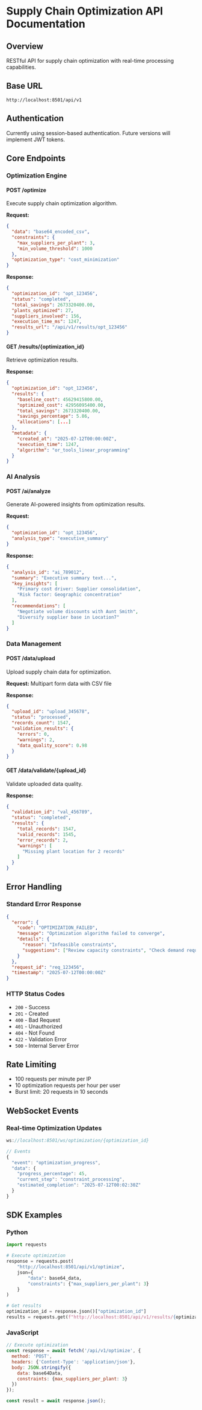 # Supply Chain Optimization API Documentation

## Overview
RESTful API for supply chain optimization with real-time processing capabilities.

## Base URL
```
http://localhost:8501/api/v1
```

## Authentication
Currently using session-based authentication. Future versions will implement JWT tokens.

## Core Endpoints

### Optimization Engine

#### POST /optimize
Execute supply chain optimization algorithm.

**Request:**
```json
{
  "data": "base64_encoded_csv",
  "constraints": {
    "max_suppliers_per_plant": 3,
    "min_volume_threshold": 1000
  },
  "optimization_type": "cost_minimization"
}
```

**Response:**
```json
{
  "optimization_id": "opt_123456",
  "status": "completed",
  "total_savings": 2673320400.00,
  "plants_optimized": 27,
  "suppliers_involved": 156,
  "execution_time_ms": 1247,
  "results_url": "/api/v1/results/opt_123456"
}
```

#### GET /results/{optimization_id}
Retrieve optimization results.

**Response:**
```json
{
  "optimization_id": "opt_123456",
  "results": {
    "baseline_cost": 45629415800.00,
    "optimized_cost": 42956095400.00,
    "total_savings": 2673320400.00,
    "savings_percentage": 5.86,
    "allocations": [...]
  },
  "metadata": {
    "created_at": "2025-07-12T00:00:00Z",
    "execution_time": 1247,
    "algorithm": "or_tools_linear_programming"
  }
}
```

### AI Analysis

#### POST /ai/analyze
Generate AI-powered insights from optimization results.

**Request:**
```json
{
  "optimization_id": "opt_123456",
  "analysis_type": "executive_summary"
}
```

**Response:**
```json
{
  "analysis_id": "ai_789012",
  "summary": "Executive summary text...",
  "key_insights": [
    "Primary cost driver: Supplier consolidation",
    "Risk factor: Geographic concentration"
  ],
  "recommendations": [
    "Negotiate volume discounts with Aunt Smith",
    "Diversify supplier base in Location7"
  ]
}
```

### Data Management

#### POST /data/upload
Upload supply chain data for optimization.

**Request:** Multipart form data with CSV file

**Response:**
```json
{
  "upload_id": "upload_345678",
  "status": "processed",
  "records_count": 1547,
  "validation_results": {
    "errors": 0,
    "warnings": 2,
    "data_quality_score": 0.98
  }
}
```

#### GET /data/validate/{upload_id}
Validate uploaded data quality.

**Response:**
```json
{
  "validation_id": "val_456789",
  "status": "completed",
  "results": {
    "total_records": 1547,
    "valid_records": 1545,
    "error_records": 2,
    "warnings": [
      "Missing plant location for 2 records"
    ]
  }
}
```

## Error Handling

### Standard Error Response
```json
{
  "error": {
    "code": "OPTIMIZATION_FAILED",
    "message": "Optimization algorithm failed to converge",
    "details": {
      "reason": "Infeasible constraints",
      "suggestions": ["Review capacity constraints", "Check demand requirements"]
    }
  },
  "request_id": "req_123456",
  "timestamp": "2025-07-12T00:00:00Z"
}
```

### HTTP Status Codes
- `200` - Success
- `201` - Created
- `400` - Bad Request
- `401` - Unauthorized
- `404` - Not Found
- `422` - Validation Error
- `500` - Internal Server Error

## Rate Limiting
- 100 requests per minute per IP
- 10 optimization requests per hour per user
- Burst limit: 20 requests in 10 seconds

## WebSocket Events

### Real-time Optimization Updates
```javascript
ws://localhost:8501/ws/optimization/{optimization_id}

// Events
{
  "event": "optimization_progress",
  "data": {
    "progress_percentage": 45,
    "current_step": "constraint_processing",
    "estimated_completion": "2025-07-12T00:02:30Z"
  }
}
```

## SDK Examples

### Python
```python
import requests

# Execute optimization
response = requests.post(
    "http://localhost:8501/api/v1/optimize",
    json={
        "data": base64_data,
        "constraints": {"max_suppliers_per_plant": 3}
    }
)

# Get results
optimization_id = response.json()["optimization_id"]
results = requests.get(f"http://localhost:8501/api/v1/results/{optimization_id}")
```

### JavaScript
```javascript
// Execute optimization
const response = await fetch('/api/v1/optimize', {
  method: 'POST',
  headers: {'Content-Type': 'application/json'},
  body: JSON.stringify({
    data: base64Data,
    constraints: {max_suppliers_per_plant: 3}
  })
});

const result = await response.json();
```